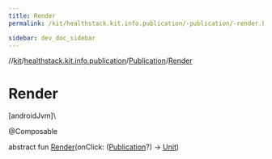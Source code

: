 ```yaml
---
title: Render
permalink: /kit/healthstack.kit.info.publication/-publication/-render.html

sidebar: dev_doc_sidebar
---
```

//[kit](../../../kit.html)/[healthstack.kit.info.publication](../index.html)/[Publication](index.html)/[Render](-render.html)



# Render



[androidJvm]\




@Composable



abstract fun [Render](-render.html)(onClick: ([Publication](index.html)?) -&gt; [Unit](https://kotlinlang.org/api/latest/jvm/stdlib/kotlin/-unit/index.html))




